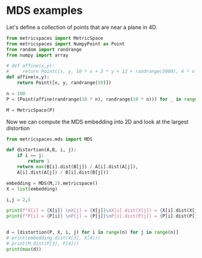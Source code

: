 # MDS examples

Let's define a collection of points that are near a plane in 4D.

```python {cmd}
from metricspaces import MetricSpace
from metricspaces import NumpyPoint as Point
from random import randrange
from numpy import array

# def affine(x,y):
#     return Point([x, y, 10 * x + 3 * y + 12 + randrange(5000), 4 * x + 2 * y])
def affine(x,y):
    return Point([x, y, randrange(50)])

n = 100
P = [Point(affine(randrange(10 * n), randrange(10 * n))) for _ in range(n)]

M = MetricSpace(P)
```

Now we can compute the MDS embedding into 2D and look at the largest distortion

```python {cmd continue}
from metricspaces.mds import MDS

def distortion(A,B, i, j):
    if i == j:
        return 1
    return max(B[i].dist(B[j]) / A[i].dist(A[j]),
    A[i].dist(A[j]) / B[i].dist(B[j]))

embedding = MDS(M,2).metricspace()
X = list(embedding)

i,j = 2,5

print(f"X[i] = {X[i]} \nX[j] = {X[j]}\nX[i].dist(X[j]) = {X[i].dist(X[j])}")
print(f"P[i] = {P[i]} \nP[j] = {P[j]}\nP[i].dist(P[j]) = {P[i].dist(P[j])}")


d = [distortion(P, X, i, j) for i in range(n) for j in range(n)]
# print(embedding.dist(X[3], X[4]))
# print(M.dist(P[3], P[4]))
print(max(d))
```
